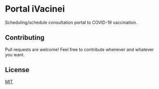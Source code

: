 # Portal iVacinei

Scheduling/schedule consultation portal to COVID-19 vaccination.

## Contributing

Pull requests are welcome! Feel free to contribute whenever and whatever you want.

## License

[MIT]()
